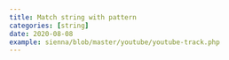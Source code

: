 ```yaml
---
title: Match string with pattern
categories: [string]
date: 2020-08-08
example: sienna/blob/master/youtube/youtube-track.php
---
```


